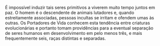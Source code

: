 ﻿É impossível induzir tais seres primitivos a viverem muito tempo juntos em paz. O homem é o descendente de animais lutadores e, quando estreitamente associadas, pessoas incultas se irritam e ofendem umas às outras. Os Portadores de Vida conhecem esta tendência entre criaturas evolucionárias e portanto tomam providências para a eventual separação de seres humanos em desenvolvimento em pelo menos três, e mais frequentemente seis, raças distintas e separadas.